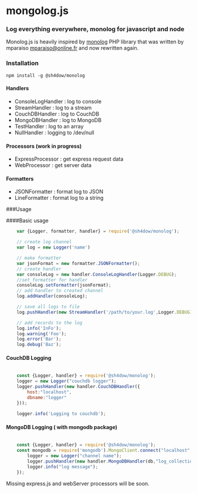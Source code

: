 mongolog.js
===========

### Log everything everywhere, monolog for javascript and node

Monolog.js is heavily inspired by [monolog](https://github.com/Seldaek/monolog) PHP library that was written by mparaiso <mparaiso@online.fr> and now rewritten again.



### Installation
 
	npm install -g @sh4dow/monolog

#### Handlers

- ConsoleLogHandler : log to console
- StreamHandler : log to a stream
- CouchDBHandler : log to CouchDB
- MongoDBHandler : log to MongoDB
- TestHandler : log to an array
- NullHandler : logging to /dev/null

#### Processors (work in progress)

- ExpressProcessor : get express request data
- WebProcessor : get server data

#### Formatters

- JSONFormatter : format log to JSON
- LineFormatter : format log to a string

###Usage

####Basic usage

```javascript
	var {Logger, formatter, handler} = require('@sh4dow/monolog');

	// create log channel
	var log = new Logger('name')

	// make formatter
	var jsonFormat = new formatter.JSONFormatter();
	// create handler
	var consoleLog = new handler.ConsoleLogHandler(Logger.DEBUG);
	//set formatter for handler
	consoleLog.setFormatter(jsonFormat);
	// add handler to created channel
	log.addHandler(consoleLog);

	// save all logs to file
	log.pushHandler(new StreamHandler('/path/to/your.log',Logger.DEBUG));

	// add records to the log
	log.info('InFo');
	log.warning('Foo');
	log.error('Bar');
	log.debug('Baz');
```


#### CouchDB Logging

```javascript
	
	const {Logger, handler} = require('@sh4dow/monolog');
	logger = new Logger("couchdb logger");
	logger.pushHandler(new handler.CouchDBHandler({
		host:"localhost",
		dbname:"logger"
	}));
	
	logger.info('Logging to couchdb');
```

#### MongoDB Logging ( with mongodb package)

```javascript
	
	const {Logger, handler} = require('@sh4dow/monolog');
	const mongodb = require('mongodb').MongoClient.connect("localhost",function(err,db){
		logger = new Logger("channel name");
		logger.pushHandler(new handler.MongoDBHandler(db,"log_collection"));
		logger.info("log message");
	});

```

Missing express.js and webServer processors will be soon.